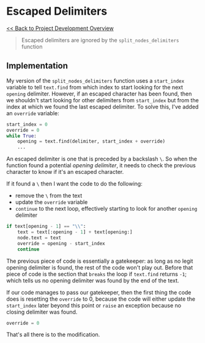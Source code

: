 # Escaped Delimiters

[<< Back to Project Development Overview](/project)

> Escaped delimiters are ignored by the `split_nodes_delimiters` function

## Implementation

My version of the `split_nodes_delimiters` function uses a `start_index` variable to tell `text.find` from which index to start looking for the next `opening` delimiter. However, if an escaped character has been found, then we shouldn't start looking for other delimiters from `start_index` but from the index at which we found the last escaped delimiter. To solve this, I've added an `override` variable:

```python
start_index = 0
override = 0
while True: 
    opening = text.find(delimiter, start_index + override)
    ...
```

An escaped delimiter is one that is preceded by a backslash `\`. So when the function found a potential _opening delimiter_, it needs to check the previous character to know if it's an escaped character.

If it found a `\` then I want the code to do the following:

- remove the `\` from the text
- update the `override` variable
- `continue` to the next loop, effectively starting to look for another `opening` delimiter

```python
if text[opening - 1] == "\\":
    text = text[:opening - 1] + text[opening:]
    node.text = text
    override = opening - start_index
    continue
```

The previous piece of code is essentially a gatekeeper: as long as no legit opening delimiter is found, the rest of the code won't play out. Before that piece of code is the section that `breaks` the loop if `text.find` returns `-1`; which tells us no opening delimiter was found by the end of the text.

If our code manages to pass our gatekeeper, then the first thing the code does is resetting the `override` to 0, because the code will either update the `start_index` later beyond this point or `raise` an exception because no closing delimiter was found.

```python
override = 0
```

That's all there is to the modification.